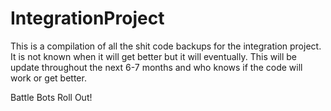 # IntegrationProject
This is a compilation of all the shit code backups for the integration project. 
It is not known when it will get better but it will eventually. 
This will be update throughout the next 6-7 months and who knows if the code will work or get better. 

Battle Bots Roll Out!
